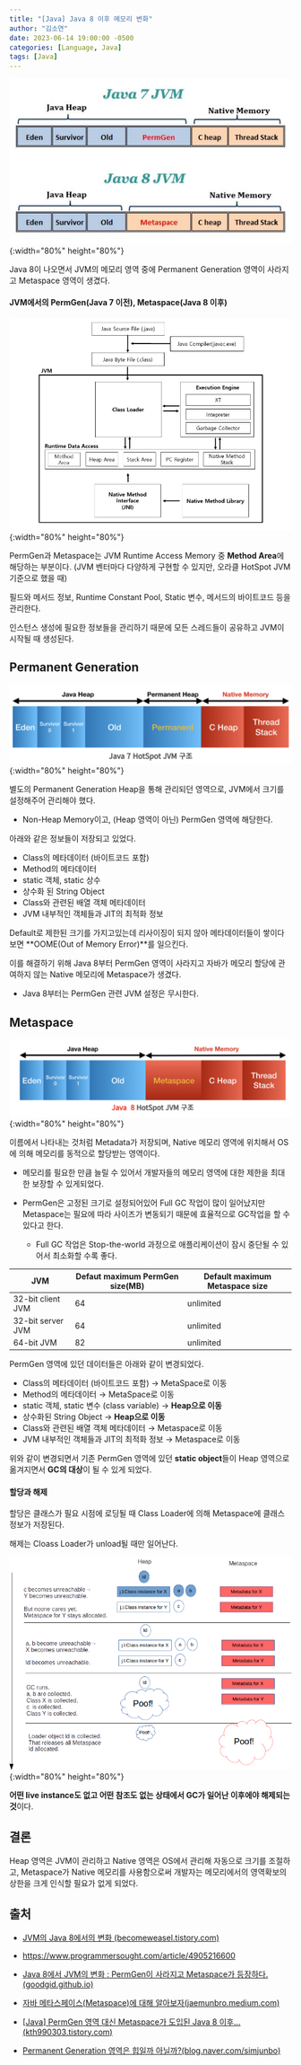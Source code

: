 ```yaml
---
title: "[Java] Java 8 이후 메모리 변화"
author: "김소연"
date: 2023-06-14 19:00:00 -0500
categories: [Language, Java]
tags: [Java]
---
```




![metaspace](/assets/img/metaspace.jpg){:width="80%" height="80%"}

Java 8이 나오면서 JVM의 메모리 영역 중에 Permanent Generation 영역이 사라지고 Metaspace 영역이 생겼다.



#### JVM에서의 PermGen(Java 7 이전), Metaspace(Java 8 이후)

![jvm2](/assets/img/jvm2.jpg){:width="80%" height="80%"}

PermGen과 Metaspace는 JVM Runtime Access Memory 중 **Method Area**에 해당하는 부분이다.
(JVM 벤터마다 다양하게 구현할 수 있지만, 오라클 HotSpot JVM 기준으로 했을 때)

필드와 메서드 정보, Runtime Constant Pool, Static 변수, 메서드의 바이트코드 등을 관리한다.

인스턴스 생성에 필요한 정보들을 관리하기 때문에 모든 스레드들이 공유하고 JVM이 시작될 때 생성된다.



## Permanent Generation

![metaspace2](/assets/img/metaspace2.png){:width="80%" height="80%"}

별도의 Permanent Generation Heap을 통해 관리되던 영역으로, JVM에서 크기를 설정해주어 관리해야 했다.

- Non-Heap Memory이고, (Heap 영역이 아닌) PermGen 영역에 해당한다.

아래와 같은 정보들이 저장되고 있었다.
- Class의 메타데이터 (바이트코드 포함)
- Method의 메타데이터
- static 객체, static 상수
- 상수화 된 String Object
- Class와 관련된 배열 객체 메타데이터
- JVM 내부적인 객체들과 JIT의 최적화 정보



Default로 제한된 크기를 가지고있는데 리사이징이 되지 않아 메타데이터들이 쌓이다보면 **OOME(Out of Memory Error)**를 일으킨다.

이를 해결하기 위해 Java 8부터 PermGen 영역이 사라지고 자바가 메모리 할당에 관여하지 않는 Native 메모리에 Metaspace가 생겼다.
- Java 8부터는 PermGen 관련 JVM 설정은 무시한다.



## Metaspace

![metaspace3](/assets/img/metaspace3.png){:width="80%" height="80%"}

이름에서 나타내는 것처럼 Metadata가 저장되며, Native 메모리 영역에 위치해서 OS에 의해 메모리를 동적으로 할당받는 영역이다. 

- 메모리를 필요한 만큼 늘릴 수 있어서 개발자들의 메모리 영역에 대한 제한을 최대한 보장할 수 있게되었다.

- PermGen은 고정된 크기로 설정되어있어 Full GC 작업이 많이 일어났지만 Metaspace는 필요에 따라 사이즈가 변동되기 때문에 효율적으로 GC작업을 할 수 있다고 한다.
  - Full GC 작업은 Stop-the-world 과정으로 애플리케이션이 잠시 중단될 수 있어서 최소화할 수록 좋다.

| JVM               | Defaut maximum PermGen size(MB) | Default maximum Metaspace size |
| ----------------- | ------------------------------- | ------------------------------ |
| 32-bit client JVM | 64                              | unlimited                      |
| 32-bit server JVM | 64                              | unlimited                      |
| 64-bit JVM        | 82                              | unlimited                      |



PermGen 영역에 있던 데이터들은 아래와 같이 변경되었다.

- Class의 메타데이터 (바이트코드 포함) → MetaSpace로 이동
- Method의 메타데이터 → MetaSpace로 이동
- static 객체, static 변수 (class variable) → **Heap으로 이동**
- 상수화된 String Object → **Heap으로 이동**
- Class와 관련된 배열 객체 메타데이터 → Metaspace로 이동
- JVM 내부적인 객체들과 JIT의 최적화 정보 → Metaspace로 이동

위와 같이 변경되면서 기존 PermGen 영역에 있던 **static object**들이 Heap 영역으로 옮겨지면서 **GC의 대상**이 될 수 있게 되었다.



#### 할당과 해제

할당은 클래스가 필요 시점에 로딩될 때 Class Loader에 의해 Metaspace에 클래스 정보가 저장된다.

해제는 Cloass Loader가 unload될 때만 일어난다. 

![metaspace4](/assets/img/metaspace4.png){:width="80%" height="80%"}

**어떤 live instance도 없고 어떤 참조도 없는 상태에서 GC가 일어난 이후에야 해제되는 것**이다.



## 결론

Heap 영역은 JVM이 관리하고 Native 영역은 OS에서 관리해 자동으로 크기를 조절하고, Metaspace가 Native 메모리를 사용함으로써 개발자는 메모리에서의 영역확보의 상한을 크게 인식할 필요가 없게 되었다.



## 출처

- [JVM의 Java 8에서의 변화 (becomeweasel.tistory.com)](https://becomeweasel.tistory.com/m/entry/JVM의-Java-8에서의-변화)
- https://www.programmersought.com/article/4905216600
- [Java 8에서 JVM의 변화 : PermGen이 사라지고 Metaspace가 등장하다. (goodgid.github.io)](https://goodgid.github.io/Java-8-JVM-Metaspace/)
- [자바 메타스페이스(Metaspace)에 대해 알아보자(jaemunbro.medium.com)](https://jaemunbro.medium.com/java-metaspace%EC%97%90-%EB%8C%80%ED%95%B4-%EC%95%8C%EC%95%84%EB%B3%B4%EC%9E%90-ac363816d35e)

- [[Java] PermGen 영역 대신 Metaspace가 도입된 Java 8 이후... (kth990303.tistory.com)](https://kth990303.tistory.com/418)

- [Permanent Generation 영역은 힙일까 아닐까?(blog.naver.com/simjunbo)](https://blog.naver.com/simjunbo/221080829920)